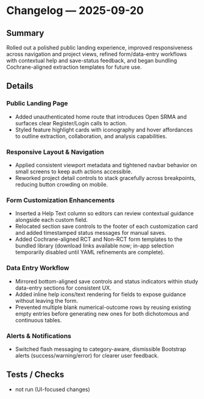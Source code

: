 # Changelog — 2025-09-20

## Summary
Rolled out a polished public landing experience, improved responsiveness across navigation and project views, refined form/data-entry workflows with contextual help and save-status feedback, and began bundling Cochrane-aligned extraction templates for future use.

## Details

### Public Landing Page
- Added unauthenticated home route that introduces Open SRMA and surfaces clear Register/Login calls to action.
- Styled feature highlight cards with iconography and hover affordances to outline extraction, collaboration, and analysis capabilities.

### Responsive Layout & Navigation
- Applied consistent viewport metadata and tightened navbar behavior on small screens to keep auth actions accessible.
- Reworked project detail controls to stack gracefully across breakpoints, reducing button crowding on mobile.

### Form Customization Enhancements
- Inserted a Help Text column so editors can review contextual guidance alongside each custom field.
- Relocated section save controls to the footer of each customization card and added timestamped status messages for manual saves.
- Added Cochrane-aligned RCT and Non-RCT form templates to the bundled library (download links available now; in-app selection temporarily disabled until YAML refinements are complete).

### Data Entry Workflow
- Mirrored bottom-aligned save controls and status indicators within study data-entry sections for consistent UX.
- Added inline help icons/text rendering for fields to expose guidance without leaving the form.
- Prevented multiple blank numerical-outcome rows by reusing existing empty entries before generating new ones for both dichotomous and continuous tables.

### Alerts & Notifications
- Switched flash messaging to category-aware, dismissible Bootstrap alerts (success/warning/error) for clearer user feedback.

## Tests / Checks
- not run (UI-focused changes)


